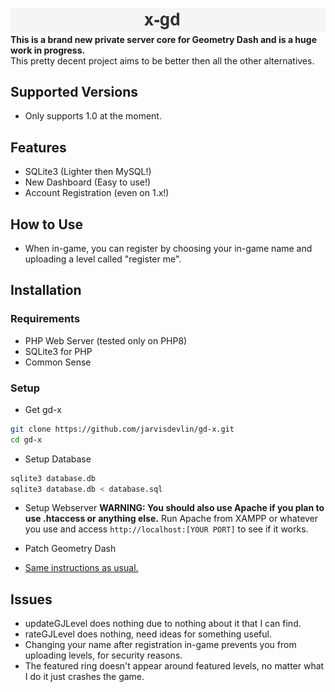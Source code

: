 ![x-gd](/README_banner.png)  
**This is a brand new private server core for Geometry Dash and is a huge work in progress.**  
This pretty decent project aims to be better then all the other alternatives.
## Supported Versions
- Only supports 1.0 at the moment.
## Features
- SQLite3 (Lighter then MySQL!)
- New Dashboard (Easy to use!)
- Account Registration (even on 1.x!)
## How to Use
- When in-game, you can register by choosing your in-game name and uploading a level called "register me".
## Installation
### Requirements
- PHP Web Server (tested only on PHP8)
- SQLite3 for PHP
- Common Sense
### Setup
- Get gd-x
```bash
git clone https://github.com/jarvisdevlin/gd-x.git
cd gd-x
```

- Setup Database
```bash
sqlite3 database.db
sqlite3 database.db < database.sql
```

- Setup Webserver
**WARNING: You should also use Apache if you plan to use .htaccess or anything else.**
Run Apache from XAMPP or whatever you use and access `http://localhost:[YOUR PORT]` to see if it works.

- Patch Geometry Dash
 - [Same instructions as usual.](https://github.com/Cvolton/GMDprivateServer/wiki/Creating-Windows,-Android-and-IOS-Apps#ios-21-and-below)

## Issues
- updateGJLevel does nothing due to nothing about it that I can find.
- rateGJLevel does nothing, need ideas for something useful.
- Changing your name after registration in-game prevents you from uploading levels, for security reasons.
- The featured ring doesn't appear around featured levels, no matter what I do it just crashes the game.
